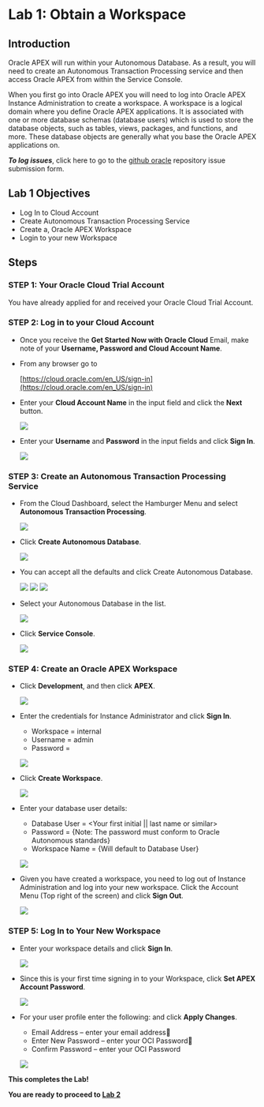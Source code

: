 # Lab 1: Obtain a Workspace

## Introduction

Oracle APEX will run within your Autonomous Database. As a result, you will need to create an Autonomous Transaction Processing service and then access Oracle APEX from within the Service Console. 

When you first go into Oracle APEX you will need to log into Oracle APEX Instance Administration to create a workspace. A workspace is a logical domain where you define Oracle APEX applications. It is associated with one or more database schemas (database users) which is used to store the database objects, such as tables, views, packages, and functions, and more. These database objects are generally what you base the Oracle APEX applications on.

***To log issues***, click here to go to the [github oracle](https://github.com/oracle/learning-library/issues/new) repository issue submission form.

## Lab 1 Objectives

- Log In to Cloud Account
- Create Autonomous Transaction Processing Service
- Create a, Oracle APEX Workspace
- Login to your new Workspace

## Steps

### **STEP 1:** Your Oracle Cloud Trial Account

You have already applied for and received your Oracle Cloud Trial Account.

### **STEP 2:** Log in to your Cloud Account

- Once you receive the **Get Started Now with Oracle Cloud** Email, make note of your **Username, Password and Cloud Account Name**.

- From any browser go to

  [https://cloud.oracle.com/en_US/sign-in](https://cloud.oracle.com/en_US/sign-in)

- Enter your **Cloud Account Name** in the input field and click the **Next** button.

  ![](images/Lab100/001.png)

- Enter your **Username** and **Password** in the input fields and click **Sign In**.

  ![](images/Lab100/002.png)

### **STEP 3:** Create an Autonomous Transaction Processing Service

- From the Cloud Dashboard, select the Hamburger Menu and select **Autonomous Transaction Processing**.

  ![](images/Lab100/003.png)

- Click **Create Autonomous Database**.

  ![](images/Lab100/003a.png)

- You can accept all the defaults and click Create Autonomous Database.

  ![](images/Lab100/003b.png)
  ![](images/Lab100/003c.png)
  ![](images/Lab100/003d.png)

- Select your Autonomous Database in the list.

  ![](images/Lab100/003e.png)

- Click **Service Console**.

  ![](images/Lab100/003f.png)

### **STEP 4:** Create an Oracle APEX Workspace

- Click **Development**, and then click **APEX**.

  ![](images/Lab100/004.png)

- Enter the credentials for Instance Administrator and click **Sign In**.
  -  Workspace = internal
  -  Username = admin
  -  Password = <APEX Password>

  
  ![](images/Lab100/005.png)

- Click **Create Workspace**.
  
  ![](images/Lab100/006.png)

- Enter your database user details:
  -  Database User = <Your first initial || last name or similar>
  -  Password = <Your Password> {Note: The password must conform to Oracle Autonomous standards}
  -  Workspace Name = {Will default to Database User}
  
  ![](images/Lab100/007.png)

- Given you have created a workspace, you need to log out of Instance Administration and log into your new workspace. Click the Account Menu (Top right of the screen) and click **Sign Out**.
	
  ![](images/Lab100/008.png)

### **STEP 5:** Log In to Your New Workspace

- Enter your workspace details and click **Sign In**.

  ![](images/Lab100/009.png)

- Since this is your first time signing in to your Workspace, click **Set APEX Account Password**.

  ![](images/Lab100/010.png)

- For your user profile enter the following: and click **Apply Changes**.
  -  Email Address – enter your email address
  -  Enter New Password – enter your OCI Password
  -  Confirm Password – enter your OCI Password

  ![](images/Lab100/011.png)


**This completes the Lab!**

**You are ready to proceed to [Lab 2](Lab2.md)**
